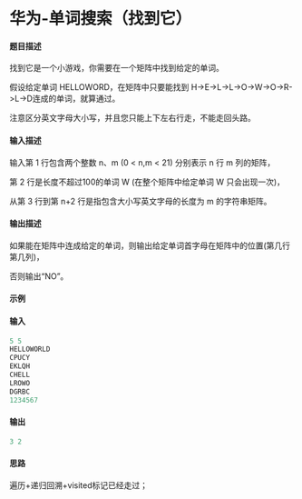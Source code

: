 # 华为-单词搜索（找到它）

#### 题目描述

找到它是一个小游戏，你需要在一个矩阵中找到给定的单词。

假设给定单词 HELLOWORD，在矩阵中只要能找到 H->E->L->L->O->W->O->R->L->D连成的单词，就算通过。

注意区分英文字母大小写，并且您只能上下左右行走，不能走回头路。

#### 输入描述

输入第 1 行包含两个整数 n、m (0 < n,m < 21) 分别表示 n 行 m 列的矩阵，

第 2 行是长度不超过100的单词 W (在整个矩阵中给定单词 W 只会出现一次)，

从第 3 行到第 n+2 行是指包含大小写英文字母的长度为 m 的字符串矩阵。

#### 输出描述

如果能在矩阵中连成给定的单词，则输出给定单词首字母在矩阵中的位置(第几行 第几列)，

否则输出“NO”。

#### 示例

#### 输入

```java
5 5
HELLOWORLD
CPUCY
EKLQH
CHELL
LROWO
DGRBC
1234567
```

#### 输出

```java
3 2
```

#### 思路

遍历+递归回溯+visited标记已经走过；

